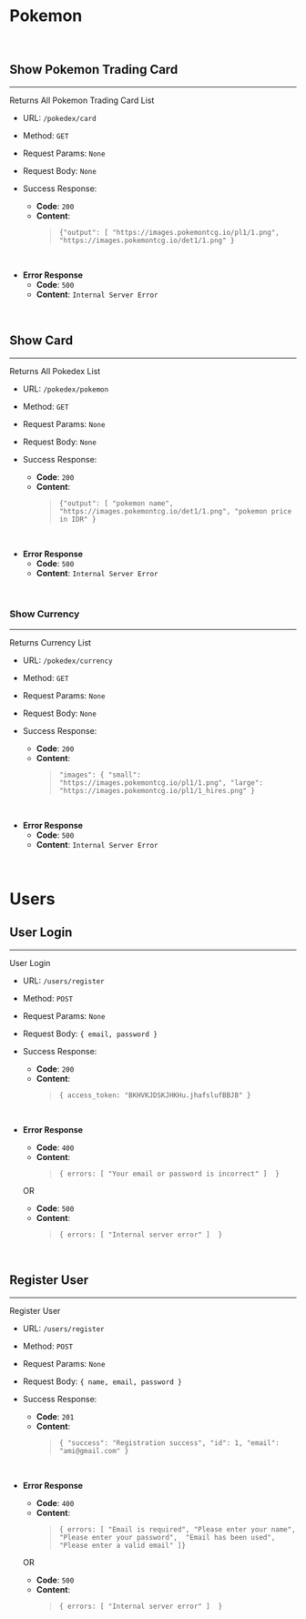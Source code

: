 # Pokemon

<br>

## Show Pokemon Trading Card

---

Returns All Pokemon Trading Card List

* URL: `/pokedex/card`

* Method: `GET`

* Request Params: `None`

* Request Body: `None`

* Success Response:

  * **Code**: `200`
  * **Content**:
    >`{"output": [
        "https://images.pokemontcg.io/pl1/1.png",
        "https://images.pokemontcg.io/det1/1.png"
        }`

<br>

* **Error Response**
  * **Code**: `500`
  * **Content**: `Internal Server Error`

<br>

## Show Card

---

Returns All Pokedex List

* URL: `/pokedex/pokemon`

* Method: `GET`

* Request Params: `None`

* Request Body: `None`

* Success Response:

  * **Code**: `200`
  * **Content**:
    > `{"output": [
        "pokemon name",
        "https://images.pokemontcg.io/det1/1.png",
        "pokemon price in IDR"
        }`

<br>

* **Error Response**
  * **Code**: `500`
  * **Content**: `Internal Server Error`

<br>

### Show Currency

---

Returns Currency List

* URL: `/pokedex/currency`

* Method: `GET`

* Request Params: `None`

* Request Body: `None`

* Success Response:

  * **Code**: `200`
  * **Content**:
    > `"images": {
        "small": "https://images.pokemontcg.io/pl1/1.png",
        "large": "https://images.pokemontcg.io/pl1/1_hires.png"
    }`

<br>

* **Error Response**
  * **Code**: `500`
  * **Content**: `Internal Server Error`

<br>

# Users

## User Login

---

User Login

* URL: `/users/register`

* Method: `POST`

* Request Params: `None`

* Request Body: `{ email, password }`

* Success Response:

  * **Code**: `200`
  * **Content**:
    > `{ access_token: "BKHVKJDSKJHKHu.jhafslufBBJB"
    }`

<br>

* **Error Response**
  * **Code**: `400`
  * **Content**:
      > `{ errors: [ "Your email or password is incorrect" ] 
      }` <br/>
   
   OR 

  * **Code**: `500`
  * **Content**: 
    > `{ errors: [ "Internal server error" ] 
    }`

<br>

## Register User
---

Register User

* URL: `/users/register`

* Method: `POST`

* Request Params: `None`

* Request Body: `{ name, email, password }`

* Success Response:

  * **Code**: `201`
  * **Content**:
    > `{
    "success": "Registration success",
    "id": 1,
    "email": "ami@gmail.com" }`

<br>

* **Error Response**
  * **Code**: `400`
  * **Content**:
      > `{ errors: [ "Email is required",
     "Please enter your name", 
     "Please enter your password", 
     "Email has been used", 
     "Please enter a valid email" ]}` <br/>

   OR 

  * **Code**: `500`
  * **Content**:
    > `{ errors: [ "Internal server error" ] 
    }`
